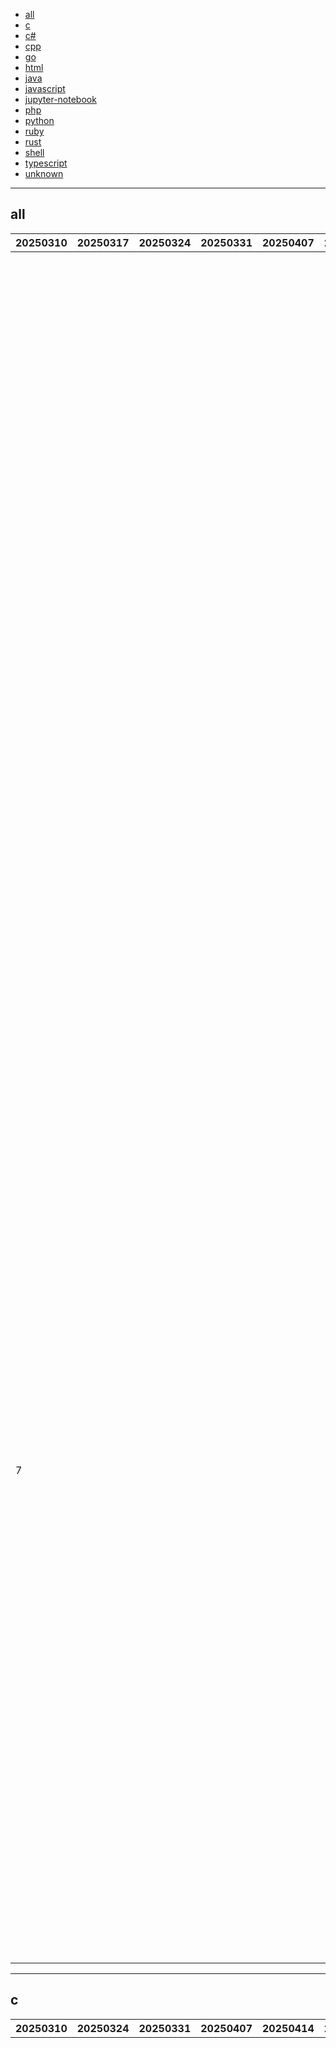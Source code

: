 
- [all](#all)
- [c](#c)
- [c#](#c#)
- [cpp](#cpp)
- [go](#go)
- [html](#html)
- [java](#java)
- [javascript](#javascript)
- [jupyter-notebook](#jupyter-notebook)
- [php](#php)
- [python](#python)
- [ruby](#ruby)
- [rust](#rust)
- [shell](#shell)
- [typescript](#typescript)
- [unknown](#unknown)


----

## <a name=all>all</a>

|20250310|20250317|20250324|20250331|20250407|20250414|20250421|20250428|20250505|20250512|20250519|20250526|20250602|20250609|20250616|github|description|
|----|----|----|----|----|----|----|----|----|----|----|----|----|----|----|----|----|
|  |  |  |  |  |  |  |  |  |  |  |  |  | 13 | 1 | [tensorzero](https://github.com/tensorzero)/[tensorzero](https://github.com/tensorzero/tensorzero) |TensorZero is an open-source stack for industrial-grade LLM applications. It unifies an LLM gateway, observability, optimization, evaluation, and experimentation. |
|  |  |  |  |  |  |  |  |  |  |  |  |  | 1 | 2 | [frdel](https://github.com/frdel)/[agent-zero](https://github.com/frdel/agent-zero) |Agent Zero AI framework |
|  |  |  |  |  |  |  |  |  |  |  |  |  | 7 | 3 | [netbirdio](https://github.com/netbirdio)/[netbird](https://github.com/netbirdio/netbird) |Connect your devices into a secure WireGuard®-based overlay network with SSO, MFA and granular access controls. |
|  |  |  |  |  |  |  |  |  |  |  |  |  | 2 | 4 | [nautechsystems](https://github.com/nautechsystems)/[nautilus_trader](https://github.com/nautechsystems/nautilus_trader) |A high-performance algorithmic trading platform and event-driven backtester |
|  |  |  |  |  |  |  |  |  |  |  |  |  |  | 5 | [eyaltoledano](https://github.com/eyaltoledano)/[claude-task-master](https://github.com/eyaltoledano/claude-task-master) |An AI-powered task-management system you can drop into Cursor, Lovable, Windsurf, Roo, and others. |
|  |  |  |  |  |  |  |  |  |  |  |  |  |  | 6 | [iamgio](https://github.com/iamgio)/[quarkdown](https://github.com/iamgio/quarkdown) |🪐 Markdown with superpowers — from ideas to presentations, articles and books. |
|  |  |  |  |  |  |  |  |  |  |  |  |  |  | 7 | [XTLS](https://github.com/XTLS)/[Xray-core](https://github.com/XTLS/Xray-core) |Xray, Penetrates Everything. Also the best v2ray-core. Where the magic happens. An open platform for various uses. |
|  |  |  |  |  |  |  |  |  |  |  |  |  | 8 | 8 | [datawhalechina](https://github.com/datawhalechina)/[self-llm](https://github.com/datawhalechina/self-llm) |《开源大模型食用指南》针对中国宝宝量身打造的基于Linux环境快速微调（全参数/Lora）、部署国内外开源大模型（LLM）/多模态大模型（MLLM）教程 |
|  |  |  |  |  |  |  |  |  |  |  |  |  |  | 9 | [onlook-dev](https://github.com/onlook-dev)/[onlook](https://github.com/onlook-dev/onlook) |The Cursor for Designers • An Open-Source Visual Vibecoding Editor • Visually build, style, and edit your React App with AI |
|  |  |  |  |  |  |  |  |  |  |  |  |  |  | 10 | [sindresorhus](https://github.com/sindresorhus)/[awesome](https://github.com/sindresorhus/awesome) |😎 Awesome lists about all kinds of interesting topics |
|  |  |  |  |  |  |  | 4 |  |  |  |  |  |  | 11 | [Anduin2017](https://github.com/Anduin2017)/[HowToCook](https://github.com/Anduin2017/HowToCook) |程序员在家做饭方法指南。Programmer's guide about how to cook at home (Simplified Chinese only). |
|  |  |  |  |  |  |  |  |  |  |  |  |  |  | 12 | [cloudflare](https://github.com/cloudflare)/[workers-oauth-provider](https://github.com/cloudflare/workers-oauth-provider) |OAuth provider library for Cloudflare Workers |
| 7 |  |  |  |  |  |  |  |  |  |  |  |  |  | 13 | [codecrafters-io](https://github.com/codecrafters-io)/[build-your-own-x](https://github.com/codecrafters-io/build-your-own-x) |Master programming by recreating your favorite technologies from scratch. |
|  |  |  |  |  |  |  |  |  |  |  |  |  | 3 | 14 | [anthropics](https://github.com/anthropics)/[prompt-eng-interactive-tutorial](https://github.com/anthropics/prompt-eng-interactive-tutorial) |Anthropic's Interactive Prompt Engineering Tutorial |
|  |  |  |  |  |  |  |  |  |  |  |  |  |  | 15 | [lastmile-ai](https://github.com/lastmile-ai)/[mcp-agent](https://github.com/lastmile-ai/mcp-agent) |Build effective agents using Model Context Protocol and simple workflow patterns |
|  |  |  |  |  |  |  |  |  |  |  | 15 | 5 | 11 | 16 | [anthropics](https://github.com/anthropics)/[claude-code](https://github.com/anthropics/claude-code) |Claude Code is an agentic coding tool that lives in your terminal, understands your codebase, and helps you code faster by executing routine tasks, explaining complex code, and handling git workflows - all through natural language commands. |
|  |  |  |  |  |  |  |  |  |  |  |  |  |  | 17 | [stanfordnlp](https://github.com/stanfordnlp)/[dspy](https://github.com/stanfordnlp/dspy) |DSPy: The framework for programming—not prompting—language models |

----

## <a name=c>c</a>

|20250310|20250324|20250331|20250407|20250414|20250421|20250428|20250505|20250512|20250519|20250526|20250602|20250609|20250616|github|description|
|----|----|----|----|----|----|----|----|----|----|----|----|----|----|----|----|
|  |  |  |  |  |  |  |  |  | 4 |  |  |  | 1 | [obsproject](https://github.com/obsproject)/[obs-studio](https://github.com/obsproject/obs-studio) |OBS Studio - Free and open source software for live streaming and screen recording |
|  |  |  |  |  |  |  |  |  |  |  |  |  | 2 | [darktable-org](https://github.com/darktable-org)/[darktable](https://github.com/darktable-org/darktable) |darktable is an open source photography workflow application and raw developer |
|  |  |  |  |  |  |  |  |  |  |  |  |  | 3 | [openssl](https://github.com/openssl)/[openssl](https://github.com/openssl/openssl) |TLS/SSL and crypto library |
|  |  |  |  |  |  |  |  |  |  | 22 |  |  | 4 | [signalwire](https://github.com/signalwire)/[freeswitch](https://github.com/signalwire/freeswitch) |FreeSWITCH is a Software Defined Telecom Stack enabling the digital transformation from proprietary telecom switches to a versatile software implementation that runs on any commodity hardware. From a Raspberry PI to a multi-core server, FreeSWITCH can unlock the telecommunications potential of any device. |
|  |  | 5 |  |  |  |  |  |  |  |  |  | 18 | 5 | [Mbed-TLS](https://github.com/Mbed-TLS)/[mbedtls](https://github.com/Mbed-TLS/mbedtls) |An open source, portable, easy to use, readable and flexible TLS library, and reference implementation of the PSA Cryptography API. Releases are on a varying cadence, typically around 3 - 6 months between releases. |
|  |  |  |  |  |  |  | 3 | 4 | 5 | 3 | 14 | 8 | 6 | [torvalds](https://github.com/torvalds)/[linux](https://github.com/torvalds/linux) |Linux kernel source tree |
|  |  |  |  | 2 |  |  |  |  | 21 |  |  |  | 7 | [curl](https://github.com/curl)/[curl](https://github.com/curl/curl) |A command line tool and library for transferring data with URL syntax, supporting DICT, FILE, FTP, FTPS, GOPHER, GOPHERS, HTTP, HTTPS, IMAP, IMAPS, LDAP, LDAPS, MQTT, POP3, POP3S, RTMP, RTMPS, RTSP, SCP, SFTP, SMB, SMBS, SMTP, SMTPS, TELNET, TFTP, WS and WSS. libcurl offers a myriad of powerful features |
| 6 |  |  |  |  | 14 | 2 | 1 |  |  |  | 23 | 2 | 8 | [brunodev85](https://github.com/brunodev85)/[winlator](https://github.com/brunodev85/winlator) |Android application for running Windows applications with Wine and Box86/Box64 |
|  |  |  | 12 |  |  |  |  |  |  |  |  |  | 9 | [ProtonVPN](https://github.com/ProtonVPN)/[android-app](https://github.com/ProtonVPN/android-app) |Official ProtonVPN Android app |
|  |  |  |  |  |  |  |  |  |  |  |  | 15 | 10 | [libarchive](https://github.com/libarchive)/[libarchive](https://github.com/libarchive/libarchive) |Multi-format archive and compression library |
|  |  |  |  |  |  |  |  |  |  |  |  |  | 11 | [TsudaKageyu](https://github.com/TsudaKageyu)/[minhook](https://github.com/TsudaKageyu/minhook) |The Minimalistic x86/x64 API Hooking Library for Windows |
|  | 7 | 7 |  |  | 13 |  |  |  |  |  | 20 |  | 12 | [RfidResearchGroup](https://github.com/RfidResearchGroup)/[proxmark3](https://github.com/RfidResearchGroup/proxmark3) |Iceman Fork - Proxmark3 |
|  |  |  |  |  |  |  |  |  |  |  |  |  | 13 | [xiph](https://github.com/xiph)/[rnnoise](https://github.com/xiph/rnnoise) |Recurrent neural network for audio noise reduction |
|  |  |  | 13 |  |  | 21 |  |  |  |  |  | 1 | 14 | [yugabyte](https://github.com/yugabyte)/[yugabyte-db](https://github.com/yugabyte/yugabyte-db) |YugabyteDB - the cloud native distributed SQL database for mission-critical applications. |
|  |  |  |  |  |  |  |  |  |  |  |  |  | 15 | [nrfconnect](https://github.com/nrfconnect)/[sdk-nrf](https://github.com/nrfconnect/sdk-nrf) |nRF Connect SDK main repository |
|  |  | 9 |  |  |  |  |  |  |  | 13 |  |  | 16 | [taosdata](https://github.com/taosdata)/[TDengine](https://github.com/taosdata/TDengine) |High-performance, scalable time-series database designed for Industrial IoT (IIoT) scenarios |
|  |  |  | 15 |  |  |  |  |  |  | 16 | 22 | 3 | 17 | [espressif](https://github.com/espressif)/[esp-idf](https://github.com/espressif/esp-idf) |Espressif IoT Development Framework. Official development framework for Espressif SoCs. |
|  | 4 |  | 3 |  | 9 |  |  | 20 |  |  |  |  | 18 | [bol-van](https://github.com/bol-van)/[zapret](https://github.com/bol-van/zapret) |DPI bypass multi platform |
|  |  |  |  |  |  |  |  |  |  |  |  | 21 | 19 | [ish-app](https://github.com/ish-app)/[ish](https://github.com/ish-app/ish) |Linux shell for iOS |
|  |  |  |  |  |  |  |  |  |  |  | 17 | 6 | 20 | [xmrig](https://github.com/xmrig)/[xmrig](https://github.com/xmrig/xmrig) |RandomX, KawPow, CryptoNight and GhostRider unified CPU/GPU miner and RandomX benchmark |
|  |  |  |  |  |  |  |  |  |  |  |  |  | 21 | [libimobiledevice](https://github.com/libimobiledevice)/[libimobiledevice](https://github.com/libimobiledevice/libimobiledevice) |A cross-platform protocol library to communicate with iOS devices |
|  | 1 |  | 11 |  | 1 |  |  |  |  |  |  |  | 22 | [netdata](https://github.com/netdata)/[netdata](https://github.com/netdata/netdata) |The fastest path to AI-powered full stack observability, even for lean teams. |
|  |  |  |  |  |  |  |  |  |  |  |  |  | 23 | [Tencent](https://github.com/Tencent)/[wcdb](https://github.com/Tencent/wcdb) |WCDB is a cross-platform database framework developed by WeChat. |
|  |  |  |  |  |  |  |  |  |  |  |  | 10 | 24 | [betaflight](https://github.com/betaflight)/[betaflight](https://github.com/betaflight/betaflight) |Open Source Flight Controller Firmware |

----

## <a name=c#>c#</a>

|20250310|20250317|20250324|20250331|20250407|20250414|20250421|20250428|20250505|20250512|20250519|20250526|20250602|20250609|20250616|github|description|
|----|----|----|----|----|----|----|----|----|----|----|----|----|----|----|----|----|
|  |  |  | 1 |  | 1 |  |  | 4 |  |  |  | 1 |  | 1 | [jellyfin](https://github.com/jellyfin)/[jellyfin](https://github.com/jellyfin/jellyfin) |The Free Software Media System - Server Backend &amp; API |
|  |  |  | 3 |  |  |  |  |  |  |  |  |  | 1 | 2 | [ppy](https://github.com/ppy)/[osu](https://github.com/ppy/osu) |rhythm is just a *click* away! |
|  |  |  |  |  | 13 |  | 1 | 10 |  | 22 |  |  | 5 | 3 | [builtbybel](https://github.com/builtbybel)/[Flyby11](https://github.com/builtbybel/Flyby11) |Windows 11 Upgrading Assistant |
| 8 |  |  |  |  |  |  | 9 |  |  |  |  |  | 10 | 4 | [dotnet](https://github.com/dotnet)/[AspNetCore.Docs](https://github.com/dotnet/AspNetCore.Docs) |Documentation for ASP.NET Core |
|  |  |  |  |  |  |  |  |  |  |  |  | 2 | 4 | 5 | [Kyome22](https://github.com/Kyome22)/[RunCat_for_windows](https://github.com/Kyome22/RunCat_for_windows) |A cute running cat animation on your windows taskbar. |
|  |  | 5 |  | 17 |  | 23 | 3 | 21 |  | 10 | 7 |  | 6 | 6 | [dotnet](https://github.com/dotnet)/[maui](https://github.com/dotnet/maui) |.NET MAUI is the .NET Multi-platform App UI, a framework for building native device applications spanning mobile, tablet, and desktop. |
|  |  |  |  |  | 17 |  |  |  |  |  |  |  |  | 7 | [spectreconsole](https://github.com/spectreconsole)/[spectre.console](https://github.com/spectreconsole/spectre.console) |A .NET library that makes it easier to create beautiful console applications. |
|  |  |  |  |  |  |  |  |  |  |  |  |  |  | 8 | [Nexus-Mods](https://github.com/Nexus-Mods)/[NexusMods.App](https://github.com/Nexus-Mods/NexusMods.App) |Home of the development of the Nexus Mods App |
|  |  |  |  |  |  |  |  |  |  |  |  |  |  | 9 | [ArduPilot](https://github.com/ArduPilot)/[MissionPlanner](https://github.com/ArduPilot/MissionPlanner) |Mission Planner Ground Control Station for ArduPilot (c# .net) |
|  |  | 1 |  |  |  |  |  |  |  | 19 |  |  | 7 | 10 | [MudBlazor](https://github.com/MudBlazor)/[MudBlazor](https://github.com/MudBlazor/MudBlazor) |Blazor Component Library based on Material Design principles with an emphasis on ease of use and extensibility |
|  |  |  |  |  |  |  |  |  |  |  |  |  | 17 | 11 | [dotnet](https://github.com/dotnet)/[csharplang](https://github.com/dotnet/csharplang) |The official repo for the design of the C# programming language |
|  |  |  |  |  |  |  |  |  |  |  |  |  |  | 12 | [killkimno](https://github.com/killkimno)/[MORT](https://github.com/killkimno/MORT) |MORT 번역기 프로젝트 - Real-time game translator with OCR |
|  |  |  |  |  |  |  |  |  |  |  |  |  | 20 | 13 | [jitwxs](https://github.com/jitwxs)/[163MusicLyrics](https://github.com/jitwxs/163MusicLyrics) |云音乐歌词获取处理工具【网易云、QQ音乐】 |
|  | 23 |  |  |  |  |  |  |  |  |  |  | 10 |  | 14 | [UnigramDev](https://github.com/UnigramDev)/[Unigram](https://github.com/UnigramDev/Unigram) |Telegram for Windows |
|  |  |  |  |  |  |  |  |  |  |  |  |  | 22 | 15 | [UnderminersTeam](https://github.com/UnderminersTeam)/[UndertaleModTool](https://github.com/UnderminersTeam/UndertaleModTool) |The most complete tool for modding, decompiling and unpacking Undertale (and other GameMaker games!) |
|  |  |  |  |  |  |  |  |  |  |  |  |  | 15 | 16 | [Perfare](https://github.com/Perfare)/[Il2CppDumper](https://github.com/Perfare/Il2CppDumper) |Unity il2cpp reverse engineer |
| 2 |  |  |  |  |  |  |  |  | 4 |  |  |  |  | 17 | [mcmonkeyprojects](https://github.com/mcmonkeyprojects)/[SwarmUI](https://github.com/mcmonkeyprojects/SwarmUI) |SwarmUI (formerly StableSwarmUI), A Modular Stable Diffusion Web-User-Interface, with an emphasis on making powertools easily accessible, high performance, and extensibility. |
|  |  |  |  |  |  |  |  |  |  |  |  | 19 | 12 | 18 | [Flow-Launcher](https://github.com/Flow-Launcher)/[Flow.Launcher](https://github.com/Flow-Launcher/Flow.Launcher) |🔍 Quick file search &amp; app launcher for Windows with community-made plugins |
| 5 |  |  |  |  |  |  |  |  |  |  |  |  |  | 19 | [OpenRA](https://github.com/OpenRA)/[OpenRA](https://github.com/OpenRA/OpenRA) |Open Source real-time strategy game engine for early Westwood games such as Command &amp; Conquer: Red Alert written in C# using SDL and OpenGL. Runs on Windows, Linux, *BSD and Mac OS X. |
|  |  |  |  |  |  |  |  |  |  |  |  |  |  | 20 | [Scighost](https://github.com/Scighost)/[Starward](https://github.com/Scighost/Starward) |Game Launcher for miHoYo - 米家游戏启动器 |
|  |  |  |  |  |  |  |  |  |  |  | 23 | 5 |  | 21 | [huiyadanli](https://github.com/huiyadanli)/[RevokeMsgPatcher](https://github.com/huiyadanli/RevokeMsgPatcher) | A hex editor for WeChat/QQ/TIM - PC版微信/QQ/TIM防撤回补丁（我已经看到了，撤回也没用了） |
|  |  |  |  |  |  | 7 | 20 | 13 |  |  | 4 |  |  | 22 | [QuantConnect](https://github.com/QuantConnect)/[Lean](https://github.com/QuantConnect/Lean) |Lean Algorithmic Trading Engine by QuantConnect (Python, C#) |

----

## <a name=cpp>cpp</a>

|20250310|20250317|20250324|20250331|20250407|20250414|20250421|20250428|20250505|20250512|20250519|20250526|20250602|20250609|20250616|github|description|
|----|----|----|----|----|----|----|----|----|----|----|----|----|----|----|----|----|
|  |  |  |  |  |  |  |  |  |  |  |  |  | 1 | 1 | [ArduPilot](https://github.com/ArduPilot)/[ardupilot](https://github.com/ArduPilot/ardupilot) |ArduPlane, ArduCopter, ArduRover, ArduSub source |
|  |  |  |  |  |  |  |  |  |  |  |  |  | 4 | 2 | [swiftlang](https://github.com/swiftlang)/[swift](https://github.com/swiftlang/swift) |The Swift Programming Language |
| 15 |  |  |  |  | 13 | 4 |  |  |  |  |  |  | 14 | 3 | [deskflow](https://github.com/deskflow)/[deskflow](https://github.com/deskflow/deskflow) |Share a single keyboard and mouse between multiple computers. |
| 10 |  | 5 |  |  |  |  |  |  |  |  |  |  |  | 4 | [hrydgard](https://github.com/hrydgard)/[ppsspp](https://github.com/hrydgard/ppsspp) |A PSP emulator for Android, Windows, Mac and Linux, written in C++. Want to contribute? Join us on Discord at https://discord.gg/5NJB6dD or just send pull requests / issues. For discussion use the forums at forums.ppsspp.org. |
|  | 7 |  |  |  |  |  |  |  |  |  |  |  | 6 | 5 | [telegramdesktop](https://github.com/telegramdesktop)/[tdesktop](https://github.com/telegramdesktop/tdesktop) |Telegram Desktop messaging app |
|  |  |  |  |  |  |  |  | 3 | 7 |  |  |  |  | 6 | [bitcoin](https://github.com/bitcoin)/[bitcoin](https://github.com/bitcoin/bitcoin) |Bitcoin Core integration/staging tree |
|  |  |  |  |  |  |  |  |  |  |  |  |  | 11 | 7 | [SoftFever](https://github.com/SoftFever)/[OrcaSlicer](https://github.com/SoftFever/OrcaSlicer) |G-code generator for 3D printers (Bambu, Prusa, Voron, VzBot, RatRig, Creality, etc.) |
|  |  |  |  |  |  |  |  |  |  |  |  |  |  | 8 | [google](https://github.com/google)/[or-tools](https://github.com/google/or-tools) |Google's Operations Research tools: |
|  |  |  | 5 | 4 |  |  |  |  |  |  |  |  | 17 | 9 | [YimMenu](https://github.com/YimMenu)/[YimMenuV2](https://github.com/YimMenu/YimMenuV2) |Experimental menu for GTA 5: Enhanced |
|  |  |  |  |  |  |  |  |  |  | 17 |  |  |  | 10 | [meshtastic](https://github.com/meshtastic)/[firmware](https://github.com/meshtastic/firmware) |The official firmware for Meshtastic, an open-source, off-grid mesh communication system. |
|  |  | 19 |  |  |  |  |  |  |  |  |  |  |  | 11 | [shader-slang](https://github.com/shader-slang)/[slang](https://github.com/shader-slang/slang) |Making it easier to work with shaders |
| 17 |  |  |  |  |  |  | 9 |  |  |  |  |  |  | 12 | [apple](https://github.com/apple)/[foundationdb](https://github.com/apple/foundationdb) |FoundationDB - the open source, distributed, transactional key-value store |
|  |  | 8 |  |  |  |  |  |  |  |  |  | 19 |  | 13 | [MAZHARMIK](https://github.com/MAZHARMIK)/[Interview_DS_Algo](https://github.com/MAZHARMIK/Interview_DS_Algo) |Super Repository for Coding Interview Preperation |
|  | 19 |  |  |  |  |  |  |  |  |  |  |  |  | 14 | [NickvisionApps](https://github.com/NickvisionApps)/[Parabolic](https://github.com/NickvisionApps/Parabolic) |Download web video and audio |
|  |  |  |  |  |  | 18 |  |  |  |  |  |  | 7 | 15 | [BehaviorTree](https://github.com/BehaviorTree)/[BehaviorTree.CPP](https://github.com/BehaviorTree/BehaviorTree.CPP) |Behavior Trees Library in C++. Batteries included. |
|  | 18 |  | 3 |  |  |  |  |  |  |  |  |  |  | 16 | [ml-explore](https://github.com/ml-explore)/[mlx](https://github.com/ml-explore/mlx) |MLX: An array framework for Apple silicon |
|  |  |  |  |  |  |  |  |  |  |  |  |  |  | 17 | [ggerganov](https://github.com/ggerganov)/[ggwave](https://github.com/ggerganov/ggwave) |Tiny data-over-sound library |
|  |  |  | 2 |  |  |  |  |  |  |  |  |  | 9 | 18 | [NVIDIA](https://github.com/NVIDIA)/[TensorRT-LLM](https://github.com/NVIDIA/TensorRT-LLM) |TensorRT-LLM provides users with an easy-to-use Python API to define Large Language Models (LLMs) and support state-of-the-art optimizations to perform inference efficiently on NVIDIA GPUs. TensorRT-LLM also contains components to create Python and C++ runtimes that orchestrate the inference execution in performant way. |
|  |  |  | 10 | 8 |  |  |  |  |  | 15 | 8 |  |  | 19 | [ashishps1](https://github.com/ashishps1)/[awesome-low-level-design](https://github.com/ashishps1/awesome-low-level-design) |Learn Low Level Design (LLD) and prepare for interviews using free resources. |
| 9 | 4 |  |  |  | 16 |  |  |  |  |  |  | 3 | 3 | 20 | [78](https://github.com/78)/[xiaozhi-esp32](https://github.com/78/xiaozhi-esp32) |An MCP-based chatbot | 一个基于MCP的聊天机器人 |
|  |  |  |  |  |  |  |  |  |  |  |  |  |  | 21 | [NVIDIA](https://github.com/NVIDIA)/[nccl](https://github.com/NVIDIA/nccl) |Optimized primitives for collective multi-GPU communication |
| 13 |  |  |  |  |  |  |  |  | 18 |  |  |  |  | 22 | [PX4](https://github.com/PX4)/[PX4-Autopilot](https://github.com/PX4/PX4-Autopilot) |PX4 Autopilot Software |

----

## <a name=go>go</a>

|20250310|20250317|20250324|20250331|20250407|20250414|20250421|20250428|20250505|20250512|20250519|20250526|20250602|20250609|20250616|github|description|
|----|----|----|----|----|----|----|----|----|----|----|----|----|----|----|----|----|
|  | 16 |  | 5 |  | 7 |  |  |  |  |  |  | 8 | 1 | 1 | [netbirdio](https://github.com/netbirdio)/[netbird](https://github.com/netbirdio/netbird) |Connect your devices into a secure WireGuard®-based overlay network with SSO, MFA and granular access controls. |
|  |  |  |  |  |  |  |  | 18 |  |  | 19 |  |  | 2 | [XTLS](https://github.com/XTLS)/[Xray-core](https://github.com/XTLS/Xray-core) |Xray, Penetrates Everything. Also the best v2ray-core. Where the magic happens. An open platform for various uses. |
|  |  |  |  |  | 14 | 9 |  |  |  |  |  |  | 10 | 3 | [gofr-dev](https://github.com/gofr-dev)/[gofr](https://github.com/gofr-dev/gofr) |An opinionated GoLang framework for accelerated microservice development. Built in support for databases and observability. |
| 3 | 2 |  |  |  |  |  |  |  |  |  |  |  |  | 4 | [dagger](https://github.com/dagger)/[dagger](https://github.com/dagger/dagger) |An open-source runtime for composable workflows. Great for AI agents and CI/CD. |
|  |  |  |  |  |  |  | 19 |  |  |  |  |  | 18 | 5 | [googleapis](https://github.com/googleapis)/[genai-toolbox](https://github.com/googleapis/genai-toolbox) |MCP Toolbox for Databases is an open source MCP server for databases. |
| 22 | 5 |  | 14 |  |  |  |  |  |  |  |  |  |  | 6 | [milvus-io](https://github.com/milvus-io)/[milvus](https://github.com/milvus-io/milvus) |Milvus is a high-performance, cloud-native vector database built for scalable vector ANN search |
|  |  |  |  | 15 |  |  |  |  |  | 6 |  |  | 3 | 7 | [hashicorp](https://github.com/hashicorp)/[vault](https://github.com/hashicorp/vault) |A tool for secrets management, encryption as a service, and privileged access management |
|  |  |  |  |  |  |  |  |  |  |  |  |  |  | 8 | [php](https://github.com/php)/[frankenphp](https://github.com/php/frankenphp) |🧟 The modern PHP app server |
|  |  |  |  |  |  | 2 | 8 |  |  |  |  |  |  | 9 | [1Panel-dev](https://github.com/1Panel-dev)/[1Panel](https://github.com/1Panel-dev/1Panel) |🔥 1Panel provides an intuitive web interface and MCP Server to manage websites, files, containers, databases, and LLMs on a Linux server. |
|  |  |  |  |  |  |  |  |  |  |  |  |  |  | 10 | [github](https://github.com/github)/[gh-ost](https://github.com/github/gh-ost) |GitHub's Online Schema-migration Tool for MySQL |
|  |  |  |  |  |  |  |  | 21 |  |  |  |  |  | 11 | [aws](https://github.com/aws)/[karpenter-provider-aws](https://github.com/aws/karpenter-provider-aws) |Karpenter is a Kubernetes Node Autoscaler built for flexibility, performance, and simplicity. |
|  |  |  |  |  | 19 |  |  |  |  |  |  |  |  | 12 | [go-git](https://github.com/go-git)/[go-git](https://github.com/go-git/go-git) |A highly extensible Git implementation in pure Go. |
|  |  |  |  |  |  |  |  |  |  |  |  |  |  | 13 | [sysadminsmedia](https://github.com/sysadminsmedia)/[homebox](https://github.com/sysadminsmedia/homebox) |A continuation of HomeBox the inventory and organization system built for the Home User |
|  | 4 | 4 |  |  |  |  |  | 20 | 17 |  |  | 6 | 2 | 14 | [syncthing](https://github.com/syncthing)/[syncthing](https://github.com/syncthing/syncthing) |Open Source Continuous File Synchronization |
|  |  |  |  |  |  |  |  |  |  |  |  |  |  | 15 | [cloudreve](https://github.com/cloudreve)/[cloudreve](https://github.com/cloudreve/cloudreve) |🌩 Self-hosted file management and sharing system, supports multiple storage providers |
|  |  |  |  |  |  |  |  |  |  |  |  |  |  | 16 | [apernet](https://github.com/apernet)/[hysteria](https://github.com/apernet/hysteria) |Hysteria is a powerful, lightning fast and censorship resistant proxy. |
|  |  |  |  |  |  |  |  |  |  |  | 8 |  | 14 | 17 | [cli](https://github.com/cli)/[cli](https://github.com/cli/cli) |GitHub’s official command line tool |
|  |  |  |  |  |  |  |  |  |  |  | 10 |  | 6 | 18 | [aws](https://github.com/aws)/[aws-sdk-go-v2](https://github.com/aws/aws-sdk-go-v2) |AWS SDK for the Go programming language.  |
|  |  |  |  |  | 10 |  |  |  |  |  |  |  |  | 19 | [SagerNet](https://github.com/SagerNet)/[sing-box](https://github.com/SagerNet/sing-box) |The universal proxy platform |
|  |  |  |  |  |  |  |  |  |  |  |  |  |  | 20 | [moby](https://github.com/moby)/[moby](https://github.com/moby/moby) |The Moby Project - a collaborative project for the container ecosystem to assemble container-based systems |

----

## <a name=html>html</a>

|20250310|20250317|20250324|20250331|20250407|20250414|20250421|20250428|20250505|20250512|20250519|20250526|20250602|20250609|20250616|github|description|
|----|----|----|----|----|----|----|----|----|----|----|----|----|----|----|----|----|
| 4 | 8 | 3 |  | 8 | 4 |  | 9 |  |  | 10 | 9 | 2 | 1 | 1 | [n8n-io](https://github.com/n8n-io)/[n8n-docs](https://github.com/n8n-io/n8n-docs) |Documentation for n8n, a fair-code licensed automation tool with a free community edition and powerful enterprise options. Build AI functionality into your workflows. |
|  | 9 |  |  | 1 |  |  | 3 |  |  |  |  |  | 4 | 2 | [PKUFlyingPig](https://github.com/PKUFlyingPig)/[cs-self-learning](https://github.com/PKUFlyingPig/cs-self-learning) |计算机自学指南 |
| 7 |  | 9 |  |  | 10 | 3 | 7 |  |  |  |  |  | 2 | 3 | [alshedivat](https://github.com/alshedivat)/[al-folio](https://github.com/alshedivat/al-folio) |A beautiful, simple, clean, and responsive Jekyll theme for academics |
|  |  |  |  |  |  |  |  |  |  |  |  |  |  | 4 | [ultrasecurity](https://github.com/ultrasecurity)/[Storm-Breaker](https://github.com/ultrasecurity/Storm-Breaker) |Social engineering tool [Access Webcam &amp; Microphone &amp; Location Finder] With {Py,JS,PHP} |
|  |  |  | 3 |  | 12 | 11 | 10 | 8 |  |  |  |  |  | 5 | [kananinirav](https://github.com/kananinirav)/[AWS-Certified-Cloud-Practitioner-Notes](https://github.com/kananinirav/AWS-Certified-Cloud-Practitioner-Notes) |AWS Certified Cloud Practitioner Short Notes And Practice Exams (CLF-C02) |
|  |  |  |  |  |  |  |  |  | 13 |  |  |  | 13 | 6 | [wesbos](https://github.com/wesbos)/[JavaScript30](https://github.com/wesbos/JavaScript30) |30 Day Vanilla JS Challenge |
|  |  |  |  |  | 9 |  | 13 |  |  |  |  |  | 3 | 7 | [OWASP](https://github.com/OWASP)/[ASVS](https://github.com/OWASP/ASVS) |Application Security Verification Standard |
|  |  |  | 15 |  |  |  |  |  | 16 |  |  |  | 8 | 8 | [TheOdinProject](https://github.com/TheOdinProject)/[css-exercises](https://github.com/TheOdinProject/css-exercises) | |
|  |  |  |  |  |  |  |  |  |  |  |  |  |  | 9 | [phil-opp](https://github.com/phil-opp)/[blog_os](https://github.com/phil-opp/blog_os) |Writing an OS in Rust |

----

## <a name=java>java</a>

|20250310|20250317|20250324|20250331|20250407|20250414|20250421|20250428|20250505|20250512|20250519|20250526|20250602|20250609|20250616|github|description|
|----|----|----|----|----|----|----|----|----|----|----|----|----|----|----|----|----|
|  |  |  |  |  |  |  |  |  |  | 16 |  |  | 1 | 1 | [langchain4j](https://github.com/langchain4j)/[langchain4j](https://github.com/langchain4j/langchain4j) |Java version of LangChain |
|  |  |  |  |  |  | 14 |  | 16 |  | 8 | 21 | 6 | 8 | 2 | [kunal-kushwaha](https://github.com/kunal-kushwaha)/[DSA-Bootcamp-Java](https://github.com/kunal-kushwaha/DSA-Bootcamp-Java) |This repository consists of the code samples, assignments, and notes for the Java data structures &amp; algorithms + interview preparation bootcamp of WeMakeDevs. |
|  |  |  |  |  | 13 | 3 |  |  |  | 11 | 8 | 8 |  | 3 | [kestra-io](https://github.com/kestra-io)/[kestra](https://github.com/kestra-io/kestra) |⚡ Workflow Automation Platform. Orchestrate &amp; Schedule code in any language, run anywhere, 600+ plugins. Alternative to Airflow, n8n, Rundeck, VMware vRA, Zapier ... |
|  |  |  |  |  |  |  |  |  |  |  |  |  |  | 4 | [dataease](https://github.com/dataease)/[dataease](https://github.com/dataease/dataease) |🔥 人人可用的开源 BI 工具，数据可视化神器。An open-source BI tool alternative to Tableau. |
|  | 18 |  |  |  |  |  |  |  | 10 |  |  |  |  | 5 | [Snailclimb](https://github.com/Snailclimb)/[JavaGuide](https://github.com/Snailclimb/JavaGuide) |「Java学习+面试指南」一份涵盖大部分 Java 程序员所需要掌握的核心知识。准备 Java 面试，首选 JavaGuide！ |
|  |  |  | 3 |  |  |  |  |  |  |  |  |  | 5 | 6 | [signalapp](https://github.com/signalapp)/[Signal-Server](https://github.com/signalapp/Signal-Server) |Server supporting the Signal Private Messenger applications on Android, Desktop, and iOS |
|  |  |  |  |  |  |  |  |  |  |  |  |  | 10 | 7 | [oracle](https://github.com/oracle)/[graal](https://github.com/oracle/graal) |GraalVM compiles Java applications into native executables that start instantly, scale fast, and use fewer compute resources 🚀 |
|  |  |  |  |  |  | 21 |  |  |  |  |  |  | 19 | 8 | [trinodb](https://github.com/trinodb)/[trino](https://github.com/trinodb/trino) |Official repository of Trino, the distributed SQL query engine for big data, formerly known as PrestoSQL (https://trino.io) |
|  |  |  |  |  |  |  |  |  |  |  |  |  | 20 | 9 | [neo4j](https://github.com/neo4j)/[neo4j](https://github.com/neo4j/neo4j) |Graphs for Everyone |
|  |  |  |  |  |  |  |  |  |  |  |  |  |  | 10 | [joey-zhou](https://github.com/joey-zhou)/[xiaozhi-esp32-server-java](https://github.com/joey-zhou/xiaozhi-esp32-server-java) |小智ESP32的Java企业级管理平台，提供设备监控、音色定制、角色切换和对话记录管理的前后端及服务端一体化解决方案 |
|  |  |  | 6 |  |  |  |  | 6 | 3 |  |  |  | 15 | 11 | [yuliskov](https://github.com/yuliskov)/[SmartTube](https://github.com/yuliskov/SmartTube) |Advanced player for set-top boxes and tvs running Android OS |
|  |  |  |  |  |  |  |  |  |  |  |  | 2 | 17 | 12 | [apache](https://github.com/apache)/[gravitino](https://github.com/apache/gravitino) |World's most powerful open data catalog for building a high-performance, geo-distributed and federated metadata lake. |
|  |  |  |  |  |  |  |  |  |  | 14 |  |  | 7 | 13 | [NotHarshhaa](https://github.com/NotHarshhaa)/[DevOps-Projects](https://github.com/NotHarshhaa/DevOps-Projects) |𝑫𝒆𝒗𝑶𝒑𝒔 𝑹𝒆𝒂𝒍 𝑾𝒐𝒓𝒍𝒅 𝑷𝒓𝒐𝒋𝒆𝒄𝒕𝒔 𝒇𝒐𝒓 𝑨𝒔𝒑𝒊𝒓𝒊𝒏𝒈 𝑫𝒆𝒗𝑶𝒑𝒔 𝑬𝒏𝒈𝒊𝒏𝒆𝒆𝒓𝒔 [𝑩𝒆𝒈𝒊𝒏𝒏𝒆𝒓 𝒕𝒐 𝑨𝒅𝒗𝒂𝒏𝒄𝒆𝒅] |
|  |  |  |  |  |  |  |  | 20 | 2 |  |  |  |  | 14 | [LawnchairLauncher](https://github.com/LawnchairLauncher)/[lawnchair](https://github.com/LawnchairLauncher/lawnchair) |No clever tagline needed. |
|  |  |  |  |  |  | 13 | 11 | 9 |  |  | 14 |  |  | 15 | [hkhcoder](https://github.com/hkhcoder)/[vprofile-project](https://github.com/hkhcoder/vprofile-project) | |
|  |  | 13 |  |  |  |  |  |  |  |  |  |  |  | 16 | [microsoft](https://github.com/microsoft)/[typespec](https://github.com/microsoft/typespec) | |
| 5 |  | 15 | 15 |  |  | 16 |  |  |  |  | 4 |  |  | 17 | [YunaiV](https://github.com/YunaiV)/[ruoyi-vue-pro](https://github.com/YunaiV/ruoyi-vue-pro) |🔥 官方推荐 🔥 RuoYi-Vue 全新 Pro 版本，优化重构所有功能。基于 Spring Boot + MyBatis Plus + Vue &amp; Element 实现的后台管理系统 + 微信小程序，支持 RBAC 动态权限、数据权限、SaaS 多租户、Flowable 工作流、三方登录、支付、短信、商城、CRM、ERP、AI 大模型等功能。你的 ⭐️ Star ⭐️，是作者生发的动力！ |
|  |  |  |  |  |  |  |  | 2 | 6 |  |  |  |  | 18 | [conductor-oss](https://github.com/conductor-oss)/[conductor](https://github.com/conductor-oss/conductor) |Conductor is an event driven orchestration platform providing durable and highly resilient execution engine for your applications |
|  |  |  |  |  |  |  |  |  |  |  |  |  |  | 19 | [apache](https://github.com/apache)/[flink-cdc](https://github.com/apache/flink-cdc) |Flink CDC is a streaming data integration tool |

----

## <a name=javascript>javascript</a>

|20250310|20250317|20250324|20250331|20250407|20250414|20250421|20250428|20250505|20250512|20250519|20250526|20250602|20250609|20250616|github|description|
|----|----|----|----|----|----|----|----|----|----|----|----|----|----|----|----|----|
|  |  |  |  |  |  |  |  |  |  |  |  |  | 1 | 1 | [eyaltoledano](https://github.com/eyaltoledano)/[claude-task-master](https://github.com/eyaltoledano/claude-task-master) |An AI-powered task-management system you can drop into Cursor, Lovable, Windsurf, Roo, and others. |
|  |  |  |  | 10 |  |  |  |  |  | 15 | 11 | 4 | 5 | 2 | [CodeWithHarry](https://github.com/CodeWithHarry)/[Sigma-Web-Dev-Course](https://github.com/CodeWithHarry/Sigma-Web-Dev-Course) |Source Code for Sigma Web Development Course |
| 1 | 10 |  |  |  |  |  |  |  |  |  |  |  | 13 | 3 | [gorhill](https://github.com/gorhill)/[uBlock](https://github.com/gorhill/uBlock) |uBlock Origin - An efficient blocker for Chromium and Firefox. Fast and lean. |
|  |  |  |  |  |  |  |  |  |  | 14 |  |  | 19 | 4 | [tidalcycles](https://github.com/tidalcycles)/[strudel](https://github.com/tidalcycles/strudel) |Web-based environment for live coding algorithmic patterns, incorporating a faithful port of TidalCycles to JavaScript |
|  |  |  |  |  |  |  | 13 |  |  | 8 |  |  | 2 | 5 | [plankanban](https://github.com/plankanban)/[planka](https://github.com/plankanban/planka) |PLANKA is the kanban-style project mastering tool for everyone. |
|  | 8 | 13 |  | 9 | 15 | 6 |  | 17 | 11 |  |  |  |  | 6 | [MHSanaei](https://github.com/MHSanaei)/[3x-ui](https://github.com/MHSanaei/3x-ui) |Xray panel supporting multi-protocol multi-user expire day &amp; traffic &amp; IP limit (Vmess &amp; Vless &amp; Trojan &amp; ShadowSocks &amp; Wireguard)  |
|  |  |  |  |  |  |  |  |  |  |  |  |  |  | 7 | [xifangczy](https://github.com/xifangczy)/[cat-catch](https://github.com/xifangczy/cat-catch) |猫抓 浏览器资源嗅探扩展 / cat-catch Browser Resource Sniffing Extension |
|  | 17 |  | 3 |  |  |  |  | 11 |  | 16 |  |  |  | 8 | [projectdiscovery](https://github.com/projectdiscovery)/[nuclei-templates](https://github.com/projectdiscovery/nuclei-templates) |Community curated list of templates for the nuclei engine to find security vulnerabilities. |
|  |  |  |  |  |  | 17 |  |  |  |  |  | 10 | 4 | 9 | [SillyTavern](https://github.com/SillyTavern)/[SillyTavern](https://github.com/SillyTavern/SillyTavern) |LLM Frontend for Power Users. |
| 12 |  |  |  |  |  |  |  |  |  |  |  |  | 10 | 10 | [meshery](https://github.com/meshery)/[meshery](https://github.com/meshery/meshery) |Meshery, the cloud native manager |
|  |  |  |  |  |  |  |  |  |  |  |  |  | 12 | 11 | [huggingface](https://github.com/huggingface)/[transformers.js-examples](https://github.com/huggingface/transformers.js-examples) |A collection of 🤗 Transformers.js demos and example applications |
|  |  |  |  |  |  |  |  |  |  |  |  |  |  | 12 | [adrianhajdin](https://github.com/adrianhajdin)/[react-movies](https://github.com/adrianhajdin/react-movies) |Dive straight into React—from basic JSX to advanced hooks—and build a real, modern app in this hands-on crash course! |
|  |  |  |  |  |  |  |  |  |  | 6 |  | 6 |  | 13 | [pedroslopez](https://github.com/pedroslopez)/[whatsapp-web.js](https://github.com/pedroslopez/whatsapp-web.js) |A WhatsApp client library for NodeJS that connects through the WhatsApp Web browser app |
|  |  |  |  | 1 | 5 |  |  | 4 | 8 |  |  |  | 6 | 14 | [open-webui](https://github.com/open-webui)/[open-webui](https://github.com/open-webui/open-webui) |User-friendly AI Interface (Supports Ollama, OpenAI API, ...) |
|  |  |  |  | 6 | 1 | 4 |  |  |  |  |  |  |  | 15 | [juliangarnier](https://github.com/juliangarnier)/[anime](https://github.com/juliangarnier/anime) |JavaScript animation engine |

----

## <a name=jupyter-notebook>jupyter-notebook</a>

|20250310|20250407|20250414|20250421|20250428|20250505|20250512|20250519|20250526|20250602|20250609|20250616|github|description|
|----|----|----|----|----|----|----|----|----|----|----|----|----|----|
|  |  |  |  |  |  | 13 |  |  |  | 3 | 1 | [datawhalechina](https://github.com/datawhalechina)/[self-llm](https://github.com/datawhalechina/self-llm) |《开源大模型食用指南》针对中国宝宝量身打造的基于Linux环境快速微调（全参数/Lora）、部署国内外开源大模型（LLM）/多模态大模型（MLLM）教程 |
|  |  |  |  |  |  |  | 5 | 10 | 3 | 1 | 2 | [anthropics](https://github.com/anthropics)/[prompt-eng-interactive-tutorial](https://github.com/anthropics/prompt-eng-interactive-tutorial) |Anthropic's Interactive Prompt Engineering Tutorial |
|  |  |  |  |  |  |  |  |  |  | 7 | 3 | [NirDiamant](https://github.com/NirDiamant)/[RAG_Techniques](https://github.com/NirDiamant/RAG_Techniques) |This repository showcases various advanced techniques for Retrieval-Augmented Generation (RAG) systems. RAG systems combine information retrieval with generative models to provide accurate and contextually rich responses. |
|  |  |  | 11 |  |  |  |  |  |  | 6 | 4 | [dusty-nv](https://github.com/dusty-nv)/[jetson-containers](https://github.com/dusty-nv/jetson-containers) |Machine Learning Containers for NVIDIA Jetson and JetPack-L4T |
|  |  |  |  |  |  |  |  |  |  | 9 | 5 | [unslothai](https://github.com/unslothai)/[notebooks](https://github.com/unslothai/notebooks) |Fine-tune LLMs for free with 100+ Notebooks on Google Colab, Kaggle, and more. |
|  |  |  |  | 1 |  |  |  |  | 1 | 2 | 6 | [anthropics](https://github.com/anthropics)/[courses](https://github.com/anthropics/courses) |Anthropic's educational courses |
|  |  |  |  |  |  |  | 15 |  | 17 | 19 | 7 | [alphacep](https://github.com/alphacep)/[vosk-api](https://github.com/alphacep/vosk-api) |Offline speech recognition API for Android, iOS, Raspberry Pi and servers with Python, Java, C# and Node |
| 4 |  |  |  |  |  |  | 8 | 5 |  |  | 8 | [NirDiamant](https://github.com/NirDiamant)/[GenAI_Agents](https://github.com/NirDiamant/GenAI_Agents) |This repository provides tutorials and implementations for various Generative AI Agent techniques, from basic to advanced. It serves as a comprehensive guide for building intelligent, interactive AI systems. |
| 11 |  |  |  |  |  |  |  | 11 | 5 | 8 | 9 | [anthropics](https://github.com/anthropics)/[anthropic-cookbook](https://github.com/anthropics/anthropic-cookbook) |A collection of notebooks/recipes showcasing some fun and effective ways of using Claude. |
|  | 1 | 2 | 1 | 14 |  | 7 |  |  | 2 | 5 | 10 | [microsoft](https://github.com/microsoft)/[ai-agents-for-beginners](https://github.com/microsoft/ai-agents-for-beginners) |11 Lessons to Get Started Building AI Agents |
|  | 3 |  |  |  |  |  |  | 14 |  |  | 11 | [chiphuyen](https://github.com/chiphuyen)/[aie-book](https://github.com/chiphuyen/aie-book) |[WIP] Resources for AI engineers. Also contains supporting materials for the book AI Engineering (Chip Huyen, 2025) |
|  |  | 11 | 9 |  |  |  |  |  |  |  | 12 | [wilsonfreitas](https://github.com/wilsonfreitas)/[awesome-quant](https://github.com/wilsonfreitas/awesome-quant) |A curated list of insanely awesome libraries, packages and resources for Quants (Quantitative Finance) |
| 1 |  |  |  |  | 3 |  |  |  |  |  | 13 | [patchy631](https://github.com/patchy631)/[ai-engineering-hub](https://github.com/patchy631/ai-engineering-hub) |In-depth tutorials on LLMs, RAGs and real-world AI agent applications. |
|  |  |  |  |  |  |  |  |  |  |  | 14 | [Lifelong-Robot-Learning](https://github.com/Lifelong-Robot-Learning)/[LIBERO](https://github.com/Lifelong-Robot-Learning/LIBERO) |Benchmarking Knowledge Transfer in Lifelong Robot Learning |
|  |  |  |  |  |  |  |  |  |  |  | 15 | [FareedKhan-dev](https://github.com/FareedKhan-dev)/[all-rag-techniques](https://github.com/FareedKhan-dev/all-rag-techniques) |Implementation of all RAG techniques in a simpler way |
|  |  |  |  |  |  |  |  |  | 14 |  | 16 | [greyhatguy007](https://github.com/greyhatguy007)/[Machine-Learning-Specialization-Coursera](https://github.com/greyhatguy007/Machine-Learning-Specialization-Coursera) | Contains Solutions and Notes for the Machine Learning Specialization By Stanford University and Deeplearning.ai - Coursera (2022) by Prof. Andrew NG |
|  |  |  |  |  | 16 |  |  |  |  |  | 17 | [goldmansachs](https://github.com/goldmansachs)/[gs-quant](https://github.com/goldmansachs/gs-quant) |Python toolkit for quantitative finance |
|  |  |  |  |  |  | 14 |  |  |  |  | 18 | [hustvl](https://github.com/hustvl)/[4DGaussians](https://github.com/hustvl/4DGaussians) |[CVPR 2024] 4D Gaussian Splatting for Real-Time Dynamic Scene Rendering |
|  |  |  |  |  |  |  |  | 17 | 7 |  | 19 | [digitalinnovationone](https://github.com/digitalinnovationone)/[dio-lab-open-source](https://github.com/digitalinnovationone/dio-lab-open-source) |Repositório do lab "Contribuindo em um Projeto Open Source no GitHub" da Digital Innovation One. |
|  |  |  |  |  |  |  |  |  |  |  | 20 | [DataTalksClub](https://github.com/DataTalksClub)/[llm-zoomcamp](https://github.com/DataTalksClub/llm-zoomcamp) |LLM Zoomcamp - a free online course about real-life applications of LLMs. In 10 weeks you will learn how to build an AI system that answers questions about your knowledge base. |

----

## <a name=php>php</a>

|20250310|20250317|20250324|20250331|20250407|20250414|20250421|20250428|20250505|20250512|20250519|20250526|20250602|20250609|20250616|github|description|
|----|----|----|----|----|----|----|----|----|----|----|----|----|----|----|----|----|
| 14 |  | 2 |  |  | 8 | 17 | 8 | 1 | 5 | 9 |  | 15 |  | 1 | [filamentphp](https://github.com/filamentphp)/[filament](https://github.com/filamentphp/filament) |A collection of beautiful full-stack components for Laravel. The perfect starting point for your next app. Using Livewire, Alpine.js and Tailwind CSS. |
|  |  |  |  |  |  |  |  |  |  |  |  |  | 6 | 2 | [roundcube](https://github.com/roundcube)/[roundcubemail](https://github.com/roundcube/roundcubemail) |The Roundcube Webmail suite |
|  |  | 1 | 4 | 8 |  |  |  |  |  | 17 | 13 |  |  | 3 | [PrestaShop](https://github.com/PrestaShop)/[PrestaShop](https://github.com/PrestaShop/PrestaShop) |PrestaShop is the universal open-source software platform to build your e-commerce solution. |
|  | 21 | 8 | 15 |  | 12 |  |  |  |  |  | 23 |  | 1 | 4 | [glpi-project](https://github.com/glpi-project)/[glpi](https://github.com/glpi-project/glpi) |GLPI is a Free Asset and IT Management Software package, Data center management, ITIL Service Desk, licenses tracking and software auditing. |
|  | 13 |  |  |  | 3 |  |  |  |  |  |  |  | 12 | 5 | [assimon](https://github.com/assimon)/[dujiaoka](https://github.com/assimon/dujiaoka) |🦄独角数卡(自动售货系统)-开源站长自动化售货解决方案、高效、稳定、快速！🚀🚀🎉🎉 |
| 8 |  | 6 |  |  |  |  |  |  | 18 |  |  |  |  | 6 | [opencart](https://github.com/opencart)/[opencart](https://github.com/opencart/opencart) |A free shopping cart system. OpenCart is an open source PHP-based online e-commerce solution. |
|  | 10 | 12 |  | 3 | 2 | 2 | 4 |  |  |  | 2 | 19 |  | 7 | [laravel](https://github.com/laravel)/[framework](https://github.com/laravel/framework) |The Laravel Framework. |
|  |  |  |  |  |  |  |  |  |  |  |  |  | 3 | 8 | [statamic](https://github.com/statamic)/[cms](https://github.com/statamic/cms) |The core Laravel CMS Composer package |
| 13 | 8 | 16 | 3 | 2 |  |  |  |  | 9 | 22 | 1 | 1 | 5 | 9 | [symfony](https://github.com/symfony)/[symfony](https://github.com/symfony/symfony) |The Symfony PHP framework |
|  |  |  |  |  |  |  |  |  |  |  |  |  |  | 10 | [elementor](https://github.com/elementor)/[elementor](https://github.com/elementor/elementor) |The most advanced frontend drag &amp; drop page builder. Create high-end, pixel perfect websites at record speeds. Any theme, any page, any design. |
|  |  | 14 |  |  |  | 16 |  | 8 |  |  |  | 18 |  | 11 | [livewire](https://github.com/livewire)/[livewire](https://github.com/livewire/livewire) |A full-stack framework for Laravel that takes the pain out of building dynamic UIs. |
|  |  |  |  |  |  |  |  |  |  |  |  |  | 20 | 12 | [opnsense](https://github.com/opnsense)/[core](https://github.com/opnsense/core) |OPNsense GUI, API and systems backend |
|  |  |  |  |  |  |  |  |  | 13 |  | 20 | 5 |  | 13 | [alextselegidis](https://github.com/alextselegidis)/[easyappointments](https://github.com/alextselegidis/easyappointments) |📅 Easy!Appointments - Self Hosted Appointment Scheduler |
|  |  |  |  |  |  | 11 | 12 |  |  |  | 19 |  | 2 | 14 | [WordPress](https://github.com/WordPress)/[wordpress-develop](https://github.com/WordPress/wordpress-develop) |WordPress Develop, Git-ified. Synced from git://develop.git.wordpress.org/, including branches and tags! This repository is just a mirror of the WordPress subversion repository. Please include a link to a pre-existing ticket on https://core.trac.wordpress.org/ with every pull request. |
|  |  |  |  |  |  |  |  |  |  | 14 | 4 | 3 | 17 | 15 | [beikeshop](https://github.com/beikeshop)/[beikeshop](https://github.com/beikeshop/beikeshop) |🔥🔥🔥 Free open source and easy-to-use laravel eCommerce platform, Base on the Laravel . It supports multiple languages and currencies, integrates ChatGPT OpenAI. The platform features customizable visual design and a rich plugins on marketplace. |
|  |  |  |  |  | 14 |  |  |  |  |  |  |  | 18 | 16 | [rectorphp](https://github.com/rectorphp)/[rector](https://github.com/rectorphp/rector) |Instant Upgrades and Automated Refactoring of any PHP 5.3+ code |
| 3 | 17 |  |  | 5 |  | 15 |  | 14 | 6 |  |  | 2 | 13 | 17 | [nextcloud](https://github.com/nextcloud)/[server](https://github.com/nextcloud/server) |☁️ Nextcloud server, a safe home for all your data |
|  |  |  |  |  | 21 |  |  | 6 | 10 | 20 |  |  | 4 | 18 | [BookStackApp](https://github.com/BookStackApp)/[BookStack](https://github.com/BookStackApp/BookStack) |A platform to create documentation/wiki content built with PHP &amp; Laravel |
| 19 |  |  |  | 9 |  | 12 |  |  |  |  | 14 |  |  | 19 | [openemr](https://github.com/openemr)/[openemr](https://github.com/openemr/openemr) |The most popular open source electronic health records and medical practice management solution. |
|  |  |  |  |  |  |  |  |  |  |  |  |  |  | 20 | [vitodeploy](https://github.com/vitodeploy)/[vito](https://github.com/vitodeploy/vito) |Free and Self-Hosted Server Management Tool |
|  |  | 7 | 8 |  |  |  | 13 |  |  |  |  |  | 16 | 21 | [matomo-org](https://github.com/matomo-org)/[matomo](https://github.com/matomo-org/matomo) |Empowering People Ethically 🚀 — Matomo is hiring! Join us → https://matomo.org/jobs Matomo is the leading open-source alternative to Google Analytics, giving you complete control and built-in privacy. Easily collect, visualise, and analyse data from websites &amp; apps. Star us on GitHub ⭐️ – Pull Requests welcome!  |

----

## <a name=python>python</a>

|20250310|20250317|20250324|20250331|20250407|20250414|20250421|20250428|20250505|20250512|20250519|20250526|20250602|20250609|20250616|github|description|
|----|----|----|----|----|----|----|----|----|----|----|----|----|----|----|----|----|
|  |  |  |  |  |  |  |  |  |  |  |  |  | 1 | 1 | [frdel](https://github.com/frdel)/[agent-zero](https://github.com/frdel/agent-zero) |Agent Zero AI framework |
|  |  |  |  |  | 7 | 8 |  |  |  |  |  |  | 2 | 2 | [nautechsystems](https://github.com/nautechsystems)/[nautilus_trader](https://github.com/nautechsystems/nautilus_trader) |A high-performance algorithmic trading platform and event-driven backtester |
|  |  | 5 | 5 | 7 |  |  |  |  |  |  |  |  |  | 3 | [lastmile-ai](https://github.com/lastmile-ai)/[mcp-agent](https://github.com/lastmile-ai/mcp-agent) |Build effective agents using Model Context Protocol and simple workflow patterns |
|  |  |  |  |  |  |  |  |  |  |  |  |  | 12 | 4 | [stanfordnlp](https://github.com/stanfordnlp)/[dspy](https://github.com/stanfordnlp/dspy) |DSPy: The framework for programming—not prompting—language models |
|  |  |  |  |  |  |  |  |  |  |  |  |  | 6 | 5 | [langchain-ai](https://github.com/langchain-ai)/[langgraph](https://github.com/langchain-ai/langgraph) |Build resilient language agents as graphs. |
|  | 4 |  |  | 9 |  |  |  |  |  |  |  |  | 11 | 6 | [huggingface](https://github.com/huggingface)/[lerobot](https://github.com/huggingface/lerobot) |🤗 LeRobot: Making AI for Robotics more accessible with end-to-end learning |
|  |  |  |  |  |  |  |  |  |  |  |  |  | 8 | 7 | [topoteretes](https://github.com/topoteretes)/[cognee](https://github.com/topoteretes/cognee) |Memory for AI Agents in 5 lines of code |
|  |  |  |  |  |  |  |  |  |  |  |  |  | 16 | 8 | [jwohlwend](https://github.com/jwohlwend)/[boltz](https://github.com/jwohlwend/boltz) |Official repository for the Boltz biomolecular interaction models |
|  |  |  |  |  |  |  |  |  |  |  |  |  | 4 | 9 | [scrapy](https://github.com/scrapy)/[scrapy](https://github.com/scrapy/scrapy) |Scrapy, a fast high-level web crawling &amp; scraping framework for Python. |
|  |  | 13 | 7 |  |  |  |  |  |  |  | 10 |  | 3 | 10 | [donnemartin](https://github.com/donnemartin)/[system-design-primer](https://github.com/donnemartin/system-design-primer) |Learn how to design large-scale systems. Prep for the system design interview. Includes Anki flashcards. |
|  |  |  |  |  |  |  |  |  |  |  |  |  |  | 11 | [coleam00](https://github.com/coleam00)/[Archon](https://github.com/coleam00/Archon) |Archon is an AI agent that is able to create other AI agents using an advanced agentic coding workflow and framework knowledge base to unlock a new frontier of automated agents. |
|  |  |  |  |  |  |  |  |  |  |  |  |  |  | 12 | [fishaudio](https://github.com/fishaudio)/[fish-speech](https://github.com/fishaudio/fish-speech) |SOTA Open Source TTS |
|  |  |  |  |  |  |  |  |  |  |  |  |  |  | 13 | [vinta](https://github.com/vinta)/[awesome-python](https://github.com/vinta/awesome-python) |An opinionated list of awesome Python frameworks, libraries, software and resources. |
|  |  |  |  |  |  |  |  |  |  |  |  |  |  | 14 | [linsomniac](https://github.com/linsomniac)/[spotify_to_ytmusic](https://github.com/linsomniac/spotify_to_ytmusic) |Copy playlists and liked music from Spotify to YTMusic |
|  |  |  |  |  |  |  |  |  |  |  |  |  |  | 15 | [MustardChef](https://github.com/MustardChef)/[WSABuilds](https://github.com/MustardChef/WSABuilds) |Run Windows Subsystem For Android on your Windows 10 and Windows 11 PC using prebuilt binaries with Google Play Store (MindTheGapps) and/or Magisk or KernelSU (root solutions) built in.  |

----

## <a name=ruby>ruby</a>

|20250310|20250317|20250324|20250331|20250407|20250414|20250421|20250428|20250505|20250512|20250519|20250526|20250602|20250609|20250616|github|description|
|----|----|----|----|----|----|----|----|----|----|----|----|----|----|----|----|----|
| 2 |  | 2 |  | 21 |  |  |  |  | 18 | 8 | 6 | 1 | 1 | 1 | [fastlane](https://github.com/fastlane)/[fastlane](https://github.com/fastlane/fastlane) |🚀 The easiest way to automate building and releasing your iOS and Android apps |
|  |  |  |  |  |  |  |  |  |  |  |  | 13 | 2 | 2 | [modelcontextprotocol](https://github.com/modelcontextprotocol)/[ruby-sdk](https://github.com/modelcontextprotocol/ruby-sdk) |The official Ruby SDK for the Model Context Protocol. Maintained in collaboration with Shopify. |
|  | 4 | 20 |  |  | 19 | 10 | 14 |  | 2 | 14 |  | 11 | 8 | 3 | [mastodon](https://github.com/mastodon)/[mastodon](https://github.com/mastodon/mastodon) |Your self-hosted, globally interconnected microblogging community |
|  | 1 | 1 | 3 | 7 |  | 6 | 5 | 6 | 1 |  | 1 | 4 | 3 | 4 | [chatwoot](https://github.com/chatwoot)/[chatwoot](https://github.com/chatwoot/chatwoot) |Open-source live-chat, email support, omni-channel desk. An alternative to Intercom, Zendesk, Salesforce Service Cloud etc. 🔥💬 |
|  |  | 10 |  |  | 10 |  | 13 | 1 | 7 | 1 | 4 |  | 9 | 5 | [Freika](https://github.com/Freika)/[dawarich](https://github.com/Freika/dawarich) |Self-hostable alternative to Google Location History (Google Maps Timeline) |
|  | 14 | 15 | 8 | 3 |  |  |  | 19 | 5 |  | 12 |  | 21 | 6 | [Homebrew](https://github.com/Homebrew)/[brew](https://github.com/Homebrew/brew) |🍺 The missing package manager for macOS (or Linux) |
|  | 8 |  |  | 13 |  |  |  |  | 21 |  |  |  |  | 7 | [Homebrew](https://github.com/Homebrew)/[homebrew-core](https://github.com/Homebrew/homebrew-core) |🍻 Default formulae for the missing package manager for macOS (or Linux) |
|  |  | 8 | 1 |  |  |  |  | 13 |  |  |  | 6 | 7 | 8 | [kilimchoi](https://github.com/kilimchoi)/[engineering-blogs](https://github.com/kilimchoi/engineering-blogs) |A curated list of engineering blogs |
|  | 7 | 11 |  | 11 | 3 | 5 |  | 3 |  |  | 21 |  | 10 | 9 | [rapid7](https://github.com/rapid7)/[metasploit-framework](https://github.com/rapid7/metasploit-framework) |Metasploit Framework |
|  |  |  |  |  |  |  |  |  |  |  |  |  |  | 10 | [ViewComponent](https://github.com/ViewComponent)/[view_component](https://github.com/ViewComponent/view_component) |A framework for building reusable, testable &amp; encapsulated view components in Ruby on Rails. |
|  | 18 | 9 | 19 | 9 |  | 11 |  |  |  |  | 10 | 2 | 4 | 11 | [github-linguist](https://github.com/github-linguist)/[linguist](https://github.com/github-linguist/linguist) |Language Savant. If your repository's language is being reported incorrectly, send us a pull request! |
|  | 6 |  | 4 |  |  |  | 3 | 4 | 9 |  |  | 14 |  | 12 | [jekyll](https://github.com/jekyll)/[jekyll](https://github.com/jekyll/jekyll) |🌐 Jekyll is a blog-aware static site generator in Ruby |
|  |  |  |  |  |  |  |  |  |  | 2 | 3 |  | 6 | 13 | [crmne](https://github.com/crmne)/[ruby_llm](https://github.com/crmne/ruby_llm) |Stop juggling AI SDKs! RubyLLM offers one delightful Ruby interface for OpenAI, Anthropic, Gemini, Bedrock, OpenRouter, DeepSeek, Ollama &amp; compatible APIs. Chat, Vision, Audio, PDF, Images, Embeddings, Tools, Streaming &amp; Rails integration. |
| 6 | 13 |  |  |  |  |  |  |  |  |  |  |  | 12 | 14 | [pglombardo](https://github.com/pglombardo)/[PasswordPusher](https://github.com/pglombardo/PasswordPusher) |🔐 Securely share sensitive information with automatic expiration &amp; deletion after a set number of views or duration. Track who, what and when with full audit logs. |
| 10 |  |  |  |  |  |  |  |  |  |  | 15 |  |  | 15 | [varvet](https://github.com/varvet)/[pundit](https://github.com/varvet/pundit) |Minimal authorization through OO design and pure Ruby classes |
|  |  | 4 | 7 |  | 12 |  |  |  |  |  |  |  | 19 | 16 | [freeCodeCamp](https://github.com/freeCodeCamp)/[devdocs](https://github.com/freeCodeCamp/devdocs) |API Documentation Browser |
|  |  | 19 |  | 1 |  | 2 | 7 |  |  |  |  |  | 5 | 17 | [opf](https://github.com/opf)/[openproject](https://github.com/opf/openproject) |OpenProject is the leading open source project management software. |
| 1 |  |  |  |  | 1 | 3 | 2 | 12 |  | 5 |  |  |  | 18 | [ruby](https://github.com/ruby)/[ruby](https://github.com/ruby/ruby) |The Ruby Programming Language |
|  |  |  |  |  |  |  |  |  |  |  |  |  |  | 19 | [yjacquin](https://github.com/yjacquin)/[fast-mcp](https://github.com/yjacquin/fast-mcp) |A Ruby Implementation of the Model Context Protocol |
|  |  |  | 17 |  | 9 |  |  |  |  |  |  |  | 13 | 20 | [forem](https://github.com/forem)/[forem](https://github.com/forem/forem) |For empowering community 🌱 |
|  |  |  |  |  |  |  |  |  |  |  |  |  |  | 21 | [decidim](https://github.com/decidim)/[decidim](https://github.com/decidim/decidim) |The participatory democracy framework. A generator and multiple gems made with Ruby on Rails |
| 16 |  |  |  | 16 |  | 14 |  |  |  | 23 | 11 |  | 15 | 22 | [chef](https://github.com/chef)/[chef](https://github.com/chef/chef) |Chef Infra, a powerful automation platform that transforms infrastructure into code automating how infrastructure is configured, deployed and managed across any environment, at any scale |
|  |  |  | 21 |  |  |  |  |  |  |  |  |  |  | 23 | [ruby](https://github.com/ruby)/[gem_rbs_collection](https://github.com/ruby/gem_rbs_collection) |A collection of RBS for gems. |

----

## <a name=rust>rust</a>

|20250310|20250317|20250324|20250331|20250407|20250414|20250421|20250428|20250505|20250512|20250519|20250526|20250602|20250609|20250616|github|description|
|----|----|----|----|----|----|----|----|----|----|----|----|----|----|----|----|----|
|  |  |  |  |  |  |  | 17 |  |  | 17 |  | 18 | 2 | 1 | [tensorzero](https://github.com/tensorzero)/[tensorzero](https://github.com/tensorzero/tensorzero) |TensorZero is an open-source stack for industrial-grade LLM applications. It unifies an LLM gateway, observability, optimization, evaluation, and experimentation. |
|  |  |  |  |  |  |  |  |  |  |  |  |  | 8 | 2 | [openobserve](https://github.com/openobserve)/[openobserve](https://github.com/openobserve/openobserve) |🚀 10x easier, 🚀 140x lower storage cost, 🚀 high performance, 🚀 petabyte scale - Elasticsearch/Splunk/Datadog alternative for 🚀 (logs, metrics, traces, RUM, Error tracking, Session replay). |
|  |  | 2 |  |  |  |  |  |  |  |  | 10 |  | 1 | 3 | [block](https://github.com/block)/[goose](https://github.com/block/goose) |an open source, extensible AI agent that goes beyond code suggestions - install, execute, edit, and test with any LLM |
|  |  | 20 | 14 |  |  |  |  |  |  |  |  |  | 6 | 4 | [eythaann](https://github.com/eythaann)/[Seelen-UI](https://github.com/eythaann/Seelen-UI) |The Fully Customizable Desktop Environment for Windows 10/11. |
|  | 24 |  |  |  |  |  |  |  |  |  |  |  |  | 5 | [oxc-project](https://github.com/oxc-project)/[oxc](https://github.com/oxc-project/oxc) |⚓ A collection of JavaScript tools written in Rust. |
|  | 2 |  |  |  |  |  | 15 |  |  |  | 1 | 12 |  | 6 | [YaLTeR](https://github.com/YaLTeR)/[niri](https://github.com/YaLTeR/niri) |A scrollable-tiling Wayland compositor. |
|  |  |  |  |  |  |  |  |  |  |  |  |  | 16 | 7 | [skyzh](https://github.com/skyzh)/[mini-lsm](https://github.com/skyzh/mini-lsm) |A course of building an LSM-Tree storage engine (database) in a week. |
| 7 |  |  |  |  |  |  |  |  |  |  |  |  |  | 8 | [kata-containers](https://github.com/kata-containers)/[kata-containers](https://github.com/kata-containers/kata-containers) |Kata Containers is an open source project and community working to build a standard implementation of lightweight Virtual Machines (VMs) that feel and perform like containers, but provide the workload isolation and security advantages of VMs. https://katacontainers.io/ |
|  |  |  |  |  |  |  | 10 |  |  |  |  |  |  | 9 | [risingwavelabs](https://github.com/risingwavelabs)/[risingwave](https://github.com/risingwavelabs/risingwave) |Stream processing and management platform. |
|  | 13 |  |  |  |  |  |  |  |  |  |  |  | 18 | 10 | [rust-unofficial](https://github.com/rust-unofficial)/[awesome-rust](https://github.com/rust-unofficial/awesome-rust) |A curated list of Rust code and resources. |
|  | 5 |  |  | 1 | 20 |  |  |  |  | 3 | 4 | 1 | 10 | 11 | [rustdesk](https://github.com/rustdesk)/[rustdesk](https://github.com/rustdesk/rustdesk) |An open-source remote desktop application designed for self-hosting, as an alternative to TeamViewer. |
|  |  |  |  |  |  |  | 11 |  |  |  |  | 14 | 11 | 12 | [rolldown](https://github.com/rolldown)/[rolldown](https://github.com/rolldown/rolldown) |Fast Rust bundler for JavaScript/TypeScript with Rollup-compatible API. |
|  |  |  |  |  |  |  |  |  |  |  |  |  |  | 13 | [antinomyhq](https://github.com/antinomyhq)/[forge](https://github.com/antinomyhq/forge) |AI enabled pair programmer for Claude, GPT, O Series, Grok, Deepseek, Gemini and 300+ models |
|  |  |  |  |  | 5 |  |  |  |  |  |  |  |  | 14 | [lancedb](https://github.com/lancedb)/[lancedb](https://github.com/lancedb/lancedb) |Developer-friendly, embedded retrieval engine for multimodal AI. Search More; Manage Less. |
|  |  | 23 | 1 |  |  |  |  | 2 |  |  | 6 | 3 |  | 15 | [juspay](https://github.com/juspay)/[hyperswitch](https://github.com/juspay/hyperswitch) |An open source payments switch written in Rust to make payments fast, reliable and affordable |
|  |  |  |  |  |  |  |  |  |  |  |  |  |  | 16 | [facet-rs](https://github.com/facet-rs)/[facet](https://github.com/facet-rs/facet) |Rust reflection, serialization, deserialization, pretty printing, etc. — the last proc macro you should need |
|  |  |  |  |  | 13 | 18 |  |  |  |  |  |  |  | 17 | [gfx-rs](https://github.com/gfx-rs)/[wgpu](https://github.com/gfx-rs/wgpu) |A cross-platform, safe, pure-Rust graphics API. |
|  |  |  |  |  |  | 5 |  |  |  |  |  |  | 4 | 18 | [GyulyVGC](https://github.com/GyulyVGC)/[sniffnet](https://github.com/GyulyVGC/sniffnet) |Comfortably monitor your Internet traffic 🕵️‍♂️ |
|  |  |  |  |  |  |  | 13 |  |  |  |  |  |  | 19 | [slint-ui](https://github.com/slint-ui)/[slint](https://github.com/slint-ui/slint) |Slint is an open-source declarative GUI toolkit to build native user interfaces for Rust, C++, JavaScript, or Python apps. |
|  |  |  |  |  |  |  |  | 6 | 22 |  |  |  |  | 20 | [elkowar](https://github.com/elkowar)/[eww](https://github.com/elkowar/eww) |ElKowars wacky widgets |
|  |  |  |  |  | 16 | 8 |  |  |  |  | 8 | 17 | 3 | 21 | [get-convex](https://github.com/get-convex)/[convex-backend](https://github.com/get-convex/convex-backend) |The open-source reactive database for app developers |

----

## <a name=shell>shell</a>

|20250310|20250317|20250324|20250331|20250407|20250414|20250421|20250428|20250505|20250512|20250519|20250526|20250602|20250609|20250616|github|description|
|----|----|----|----|----|----|----|----|----|----|----|----|----|----|----|----|----|
|  |  |  |  |  |  |  |  |  |  |  | 1 | 1 | 1 | 1 | [anthropics](https://github.com/anthropics)/[claude-code](https://github.com/anthropics/claude-code) |Claude Code is an agentic coding tool that lives in your terminal, understands your codebase, and helps you code faster by executing routine tasks, explaining complex code, and handling git workflows - all through natural language commands. |
| 13 | 1 | 8 | 1 | 1 | 4 |  |  |  |  | 11 | 2 | 2 | 2 | 2 | [nvm-sh](https://github.com/nvm-sh)/[nvm](https://github.com/nvm-sh/nvm) |Node Version Manager - POSIX-compliant bash script to manage multiple active node.js versions |
| 12 |  |  |  |  |  |  |  | 11 |  |  |  |  | 13 | 3 | [pi-hole](https://github.com/pi-hole)/[pi-hole](https://github.com/pi-hole/pi-hole) |A black hole for Internet advertisements |
|  | 4 |  |  | 9 |  |  |  |  |  |  |  |  |  | 4 | [dokku](https://github.com/dokku)/[dokku](https://github.com/dokku/dokku) |A docker-powered PaaS that helps you build and manage the lifecycle of applications |
|  |  |  |  |  |  |  |  |  |  |  |  |  |  | 5 | [xwmx](https://github.com/xwmx)/[nb](https://github.com/xwmx/nb) |CLI and local web plain text note‑taking, bookmarking, and archiving with linking, tagging, filtering, search, Git versioning &amp; syncing, Pandoc conversion, + more, in a single portable script. |
|  |  |  |  |  |  |  |  | 8 |  |  |  |  |  | 6 | [ublue-os](https://github.com/ublue-os)/[bluefin](https://github.com/ublue-os/bluefin) |The next generation Linux workstation, designed for reliability, performance, and sustainability. |
|  |  |  |  |  |  |  |  |  |  |  |  |  | 10 | 7 | [pi-hole](https://github.com/pi-hole)/[docker-pi-hole](https://github.com/pi-hole/docker-pi-hole) |Pi-hole in a docker container |
| 4 | 2 | 1 |  |  |  |  |  |  |  |  |  |  |  | 8 | [yuaotian](https://github.com/yuaotian)/[go-cursor-help](https://github.com/yuaotian/go-cursor-help) |解决Cursor在免费订阅期间出现以下提示的问题: Your request has been blocked as our system has detected suspicious activity / You've reached your trial request limit. / Too many free trial accounts used on this machine. |
|  |  |  |  |  | 9 |  |  |  |  |  |  |  |  | 9 | [awslabs](https://github.com/awslabs)/[git-secrets](https://github.com/awslabs/git-secrets) |Prevents you from committing secrets and credentials into git repositories |
|  |  |  |  | 15 |  |  |  |  |  |  |  |  | 8 | 10 | [openshift](https://github.com/openshift)/[release](https://github.com/openshift/release) |Release tooling for OpenShift |
|  |  |  |  |  |  |  |  |  |  |  |  |  |  | 11 | [laude-institute](https://github.com/laude-institute)/[terminal-bench](https://github.com/laude-institute/terminal-bench) |A benchmark for LLMs on complicated tasks in the terminal |

----

## <a name=typescript>typescript</a>

|20250310|20250317|20250324|20250331|20250407|20250414|20250421|20250428|20250505|20250512|20250519|20250526|20250602|20250609|20250616|github|description|
|----|----|----|----|----|----|----|----|----|----|----|----|----|----|----|----|----|
|  |  |  |  |  |  |  |  |  |  |  |  |  | 4 | 1 | [onlook-dev](https://github.com/onlook-dev)/[onlook](https://github.com/onlook-dev/onlook) |The Cursor for Designers • An Open-Source Visual Vibecoding Editor • Visually build, style, and edit your React App with AI |
|  |  |  |  |  |  |  |  |  |  |  |  |  |  | 2 | [cloudflare](https://github.com/cloudflare)/[workers-oauth-provider](https://github.com/cloudflare/workers-oauth-provider) |OAuth provider library for Cloudflare Workers |
|  |  |  | 1 |  |  |  |  |  |  |  |  |  |  | 3 | [ourongxing](https://github.com/ourongxing)/[newsnow](https://github.com/ourongxing/newsnow) |Elegant reading of real-time and hottest news |
|  |  |  |  |  |  |  |  |  |  |  |  |  | 1 | 4 | [gitroomhq](https://github.com/gitroomhq)/[postiz-app](https://github.com/gitroomhq/postiz-app) |📨 The ultimate social media scheduling tool, with a bunch of AI 🤖 |
| 2 |  |  |  |  |  |  |  |  |  |  | 18 |  | 3 | 5 | [clash-verge-rev](https://github.com/clash-verge-rev)/[clash-verge-rev](https://github.com/clash-verge-rev/clash-verge-rev) |A modern GUI client based on Tauri, designed to run in Windows, macOS and Linux for tailored proxy experience |
|  |  | 4 |  |  |  |  |  |  |  |  |  |  | 17 | 6 | [toeverything](https://github.com/toeverything)/[AFFiNE](https://github.com/toeverything/AFFiNE) |There can be more than Notion and Miro. AFFiNE(pronounced [ə‘fain]) is a next-gen knowledge base that brings planning, sorting and creating all together. Privacy first, open-source, customizable and ready to use.  |
|  |  |  |  |  |  |  |  |  |  |  |  |  | 5 | 7 | [codexu](https://github.com/codexu)/[note-gen](https://github.com/codexu/note-gen) |A cross-platform Markdown note-taking application dedicated to using AI to bridge recording and writing, organizing fragmented knowledge into a readable note. |
|  |  |  |  |  |  |  |  |  |  |  |  |  |  | 8 | [iib0011](https://github.com/iib0011)/[omni-tools](https://github.com/iib0011/omni-tools) |Self-hosted collection of powerful web-based tools for everyday tasks. No ads, no tracking, just fast, accessible utilities right from your browser! |
| 4 |  |  |  |  |  |  |  |  |  |  | 12 | 6 | 6 | 9 | [langgenius](https://github.com/langgenius)/[dify](https://github.com/langgenius/dify) |Production-ready platform for agentic workflow development. |
|  |  |  |  |  |  |  |  |  |  |  |  |  |  | 10 | [RealKai42](https://github.com/RealKai42)/[qwerty-learner](https://github.com/RealKai42/qwerty-learner) |为键盘工作者设计的单词记忆与英语肌肉记忆锻炼软件 / Words learning and English muscle memory training software designed for keyboard workers |
|  |  |  |  |  |  |  |  |  |  |  |  |  |  | 11 | [hyperdxio](https://github.com/hyperdxio)/[hyperdx](https://github.com/hyperdxio/hyperdx) |Resolve production issues, fast. An open source observability platform unifying session replays, logs, metrics, traces and errors powered by Clickhouse and OpenTelemetry. |
|  |  |  |  |  |  |  |  |  |  |  |  |  |  | 12 | [vitejs](https://github.com/vitejs)/[vite](https://github.com/vitejs/vite) |Next generation frontend tooling. It's fast! |
|  |  |  |  |  |  |  |  |  |  | 11 | 14 | 7 | 14 | 13 | [FlowiseAI](https://github.com/FlowiseAI)/[Flowise](https://github.com/FlowiseAI/Flowise) |Build AI Agents, Visually |
|  |  |  |  |  |  |  |  |  |  |  |  |  | 7 | 14 | [vercel](https://github.com/vercel)/[next-forge](https://github.com/vercel/next-forge) |Production-grade Turborepo template for Next.js apps. |
|  |  |  |  |  |  |  |  |  |  |  |  |  | 15 | 15 | [continuedev](https://github.com/continuedev)/[continue](https://github.com/continuedev/continue) |⏩ Create, share, and use custom AI code assistants with our open-source IDE extensions and hub of models, rules, prompts, docs, and other building blocks |
|  | 6 | 15 | 10 |  |  |  |  |  |  |  |  |  | 10 | 16 | [microsoft](https://github.com/microsoft)/[playwright](https://github.com/microsoft/playwright) |Playwright is a framework for Web Testing and Automation. It allows testing Chromium, Firefox and WebKit with a single API.  |
|  |  | 12 |  |  |  |  |  |  | 10 |  |  |  | 8 | 17 | [shadcn-ui](https://github.com/shadcn-ui)/[ui](https://github.com/shadcn-ui/ui) |A set of beautifully-designed, accessible components and a code distribution platform. Works with your favorite frameworks. Open Source. Open Code. |
|  |  |  |  |  |  |  |  | 15 |  |  |  |  |  | 18 | [blakeblackshear](https://github.com/blakeblackshear)/[frigate](https://github.com/blakeblackshear/frigate) |NVR with realtime local object detection for IP cameras |
|  |  | 8 |  |  |  |  | 16 |  |  |  | 13 |  |  | 19 | [yangshun](https://github.com/yangshun)/[tech-interview-handbook](https://github.com/yangshun/tech-interview-handbook) |💯 Curated coding interview preparation materials for busy software engineers |

----

## <a name=unknown>unknown</a>

|20250310|20250317|20250324|20250331|20250407|20250414|20250421|20250428|20250505|20250512|20250519|20250526|20250602|20250609|20250616|github|description|
|----|----|----|----|----|----|----|----|----|----|----|----|----|----|----|----|----|
|  | 10 | 7 |  |  |  |  |  | 12 | 8 | 4 |  | 6 | 12 | 1 | [sindresorhus](https://github.com/sindresorhus)/[awesome](https://github.com/sindresorhus/awesome) |😎 Awesome lists about all kinds of interesting topics |
|  |  |  |  |  |  |  |  |  |  |  |  |  |  | 2 | [TheRobotStudio](https://github.com/TheRobotStudio)/[SO-ARM100](https://github.com/TheRobotStudio/SO-ARM100) |Standard Open Arm 100 |
|  | 11 | 3 | 4 |  |  |  |  | 3 |  |  |  |  | 2 | 3 | [practical-tutorials](https://github.com/practical-tutorials)/[project-based-learning](https://github.com/practical-tutorials/project-based-learning) |Curated list of project-based tutorials |
|  |  |  |  |  |  | 7 |  | 8 | 3 |  |  |  | 6 | 4 | [The-Cool-Coders](https://github.com/The-Cool-Coders)/[Project-Ideas-And-Resources](https://github.com/The-Cool-Coders/Project-Ideas-And-Resources) |A Collection of application ideas that can be used to improve your coding skills ❤. |
|  |  |  |  |  |  |  |  |  |  |  |  |  |  | 5 | [vanshb03](https://github.com/vanshb03)/[Summer2026-Internships](https://github.com/vanshb03/Summer2026-Internships) |Collection of Summer 2026 tech internships! |
|  | 7 |  |  |  |  | 4 | 2 |  |  |  |  |  | 1 | 6 | [jwasham](https://github.com/jwasham)/[coding-interview-university](https://github.com/jwasham/coding-interview-university) |A complete computer science study plan to become a software engineer. |
|  |  |  |  |  | 4 | 3 |  |  |  |  |  |  |  | 7 | [SimplifyJobs](https://github.com/SimplifyJobs)/[New-Grad-Positions](https://github.com/SimplifyJobs/New-Grad-Positions) |A collection of full time roles in SWE, Quant, and PM for new grads. |
|  | 4 |  |  |  |  |  |  |  |  |  |  |  | 5 | 8 | [kelseyhightower](https://github.com/kelseyhightower)/[kubernetes-the-hard-way](https://github.com/kelseyhightower/kubernetes-the-hard-way) |Bootstrap Kubernetes the hard way. No scripts. |
|  |  |  |  |  |  |  |  |  |  |  |  |  | 3 | 9 | [mlabonne](https://github.com/mlabonne)/[llm-course](https://github.com/mlabonne/llm-course) |Course to get into Large Language Models (LLMs) with roadmaps and Colab notebooks. |
|  |  |  |  |  | 1 |  |  |  |  |  |  | 7 | 4 | 10 | [SimplifyJobs](https://github.com/SimplifyJobs)/[Summer2025-Internships](https://github.com/SimplifyJobs/Summer2025-Internships) |Collection of Summer 2025 tech internships! |
|  | 12 | 5 |  |  |  |  |  |  |  |  |  |  |  | 11 | [milanm](https://github.com/milanm)/[DevOps-Roadmap](https://github.com/milanm/DevOps-Roadmap) |DevOps Roadmap for 2025. with learning resources |
|  |  |  |  |  |  |  |  |  |  |  |  |  |  | 12 | [zijie0](https://github.com/zijie0)/[HumanSystemOptimization](https://github.com/zijie0/HumanSystemOptimization) |健康学习到150岁 - 人体系统调优不完全指南 |
|  |  |  |  |  |  |  |  |  |  |  |  |  |  | 13 | [friuns2](https://github.com/friuns2)/[BlackFriday-GPTs-Prompts](https://github.com/friuns2/BlackFriday-GPTs-Prompts) |List of free GPTs that doesn't require plus subscription  |
